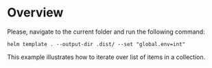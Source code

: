# Overview

Please, navigate to the current folder and run the following command:

```
helm template . --output-dir .dist/ --set "global.env=int"
```

This example illustrates how to iterate over list of items in a collection.